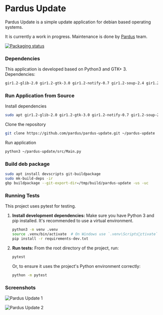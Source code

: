 # Pardus Update

Pardus Update is a simple update application for debian based operating systems.

It is currently a work in progress. Maintenance is done by <a href="https://www.pardus.org.tr/">Pardus</a> team.

[![Packaging status](https://repology.org/badge/vertical-allrepos/pardus-update.svg)](https://repology.org/project/pardus-update/versions)

### **Dependencies**

This application is developed based on Python3 and GTK+ 3. Dependencies:
```bash
gir1.2-glib-2.0 gir1.2-gtk-3.0 gir1.2-notify-0.7 gir1.2-soup-2.4 gir1.2-vte-2.91 gir1.2-ayatanaappindicator3-0.1 python3-apt python3-distro
```

### **Run Application from Source**

Install dependencies
```bash
sudo apt gir1.2-glib-2.0 gir1.2-gtk-3.0 gir1.2-notify-0.7 gir1.2-soup-2.4 gir1.2-vte-2.91 gir1.2-ayatanaappindicator3-0.1 python3-apt python3-distro
```
Clone the repository
```bash
git clone https://github.com/pardus/pardus-update.git ~/pardus-update
```
Run application
```bash
python3 ~/pardus-update/src/Main.py
```

### **Build deb package**

```bash
sudo apt install devscripts git-buildpackage
sudo mk-build-deps -ir
gbp buildpackage --git-export-dir=/tmp/build/pardus-update -us -uc
```

### Running Tests
This project uses pytest for testing.

1.  **Install development dependencies:**
    Make sure you have Python 3 and pip installed. It's recommended to use a virtual environment.
    ```bash
    python3 -m venv .venv
    source .venv/bin/activate  # On Windows use `.venv\Scriptsctivate`
    pip install -r requirements-dev.txt
    ```

2.  **Run tests:**
    From the root directory of the project, run:
    ```bash
    pytest
    ```
    Or, to ensure it uses the project's Python environment correctly:
    ```bash
    python -m pytest
    ```

### **Screenshots**

![Pardus Update 1](screenshots/pardus-update-1.png)

![Pardus Update 2](screenshots/pardus-update-2.png)
